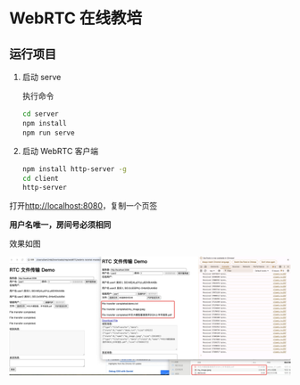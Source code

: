 # WebRTC 在线教培

## 运行项目

1. 启动 serve

   执行命令

   ```bash
   cd server
   npm install
   npm run serve
   ```

2. 启动 WebRTC 客户端

   ```bash
   npm install http-server -g
   cd client
   http-server
   ```

打开[http://localhost:8080](http://localhost:8080)，复制一个页签

**用户名唯一，房间号必须相同**

效果如图

![demo](./demo-rtc-file.jpeg)

